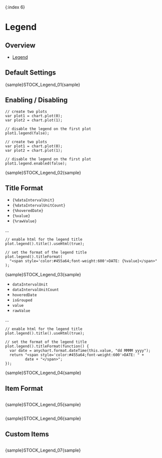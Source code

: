 {:index 6}

# Legend

## Overview

* [Legend](../Common_Settings/Legend/Overview)

## Default Settings

{sample}STOCK\_Legend\_01{sample}

## Enabling / Disabling

```
// create two plots
var plot1 = chart.plot(0);
var plot2 = chart.plot(1);

// disable the legend on the first plot
plot1.legend(false);
```

```
// create two plots
var plot1 = chart.plot(0);
var plot2 = chart.plot(1);

// disable the legend on the first plot
plot1.legend.enabled(false);
```

{sample}STOCK\_Legend\_02{sample}

## Title Format

* `{%dataIntervalUnit}`
* `{%dataIntervalUnitCount}`
* `{%hoveredDate}`
* `{%value}`
* `{%rawValue}`

...

```
// enable html for the legend title
plot.legend().title().useHtml(true);

// set the format of the legend title
plot.legend().titleFormat(
  "<span style='color:#455a64;font-weight:600'>DATE: {%value}</span>"
);
```
{sample}STOCK\_Legend\_03{sample}

* `dataIntervalUnit`
* `dataIntervalUnitCount`
* `hoveredDate`
* `isGrouped`
* `value`
* `rawValue`

...

```
// enable html for the legend title
plot.legend().title().useHtml(true);

// set the format of the legend title
plot.legend().titleFormat(function() {
  var date = anychart.format.dateTime(this.value, "dd MMMM yyyy");
  return "<span style='color:#455a64;font-weight:600'>DATE: " +
         date + "</span>";
});
```
{sample}STOCK\_Legend\_04{sample}

## Item Format

```

```
{sample}STOCK\_Legend\_05{sample}

```

```
{sample}STOCK\_Legend\_06{sample}


## Custom Items

```

```
{sample}STOCK\_Legend\_07{sample}